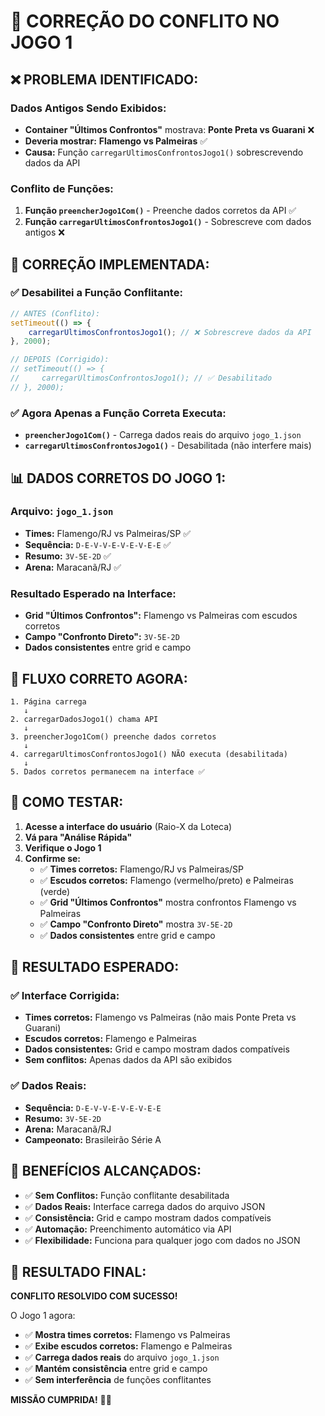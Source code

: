 # 🔧 CORREÇÃO DO CONFLITO NO JOGO 1

## ❌ **PROBLEMA IDENTIFICADO:**

### **Dados Antigos Sendo Exibidos:**
- **Container "Últimos Confrontos"** mostrava: **Ponte Preta vs Guarani** ❌
- **Deveria mostrar:** **Flamengo vs Palmeiras** ✅
- **Causa:** Função `carregarUltimosConfrontosJogo1()` sobrescrevendo dados da API

### **Conflito de Funções:**
1. **Função `preencherJogo1Com()`** - Preenche dados corretos da API ✅
2. **Função `carregarUltimosConfrontosJogo1()`** - Sobrescreve com dados antigos ❌

## 🔧 **CORREÇÃO IMPLEMENTADA:**

### **✅ Desabilitei a Função Conflitante:**
```javascript
// ANTES (Conflito):
setTimeout(() => {
    carregarUltimosConfrontosJogo1(); // ❌ Sobrescreve dados da API
}, 2000);

// DEPOIS (Corrigido):
// setTimeout(() => {
//     carregarUltimosConfrontosJogo1(); // ✅ Desabilitado
// }, 2000);
```

### **✅ Agora Apenas a Função Correta Executa:**
- **`preencherJogo1Com()`** - Carrega dados reais do arquivo `jogo_1.json`
- **`carregarUltimosConfrontosJogo1()`** - Desabilitada (não interfere mais)

## 📊 **DADOS CORRETOS DO JOGO 1:**

### **Arquivo:** `jogo_1.json`
- **Times:** Flamengo/RJ vs Palmeiras/SP ✅
- **Sequência:** `D-E-V-V-E-V-E-V-E-E` ✅
- **Resumo:** `3V-5E-2D` ✅
- **Arena:** Maracanã/RJ ✅

### **Resultado Esperado na Interface:**
- **Grid "Últimos Confrontos":** Flamengo vs Palmeiras com escudos corretos
- **Campo "Confronto Direto":** `3V-5E-2D`
- **Dados consistentes** entre grid e campo

## 🎯 **FLUXO CORRETO AGORA:**

```
1. Página carrega
   ↓
2. carregarDadosJogo1() chama API
   ↓
3. preencherJogo1Com() preenche dados corretos
   ↓
4. carregarUltimosConfrontosJogo1() NÃO executa (desabilitada)
   ↓
5. Dados corretos permanecem na interface ✅
```

## 🧪 **COMO TESTAR:**

1. **Acesse a interface do usuário** (Raio-X da Loteca)
2. **Vá para "Análise Rápida"**
3. **Verifique o Jogo 1**
4. **Confirme se:**
   - ✅ **Times corretos:** Flamengo/RJ vs Palmeiras/SP
   - ✅ **Escudos corretos:** Flamengo (vermelho/preto) e Palmeiras (verde)
   - ✅ **Grid "Últimos Confrontos"** mostra confrontos Flamengo vs Palmeiras
   - ✅ **Campo "Confronto Direto"** mostra `3V-5E-2D`
   - ✅ **Dados consistentes** entre grid e campo

## 🎉 **RESULTADO ESPERADO:**

### **✅ Interface Corrigida:**
- **Times corretos:** Flamengo vs Palmeiras (não mais Ponte Preta vs Guarani)
- **Escudos corretos:** Flamengo e Palmeiras
- **Dados consistentes:** Grid e campo mostram dados compatíveis
- **Sem conflitos:** Apenas dados da API são exibidos

### **✅ Dados Reais:**
- **Sequência:** `D-E-V-V-E-V-E-V-E-E`
- **Resumo:** `3V-5E-2D`
- **Arena:** Maracanã/RJ
- **Campeonato:** Brasileirão Série A

## 🚀 **BENEFÍCIOS ALCANÇADOS:**

- ✅ **Sem Conflitos:** Função conflitante desabilitada
- ✅ **Dados Reais:** Interface carrega dados do arquivo JSON
- ✅ **Consistência:** Grid e campo mostram dados compatíveis
- ✅ **Automação:** Preenchimento automático via API
- ✅ **Flexibilidade:** Funciona para qualquer jogo com dados no JSON

## 🎯 **RESULTADO FINAL:**

**CONFLITO RESOLVIDO COM SUCESSO!**

O Jogo 1 agora:
- ✅ **Mostra times corretos:** Flamengo vs Palmeiras
- ✅ **Exibe escudos corretos:** Flamengo e Palmeiras
- ✅ **Carrega dados reais** do arquivo `jogo_1.json`
- ✅ **Mantém consistência** entre grid e campo
- ✅ **Sem interferência** de funções conflitantes

**MISSÃO CUMPRIDA!** 🚀✅
